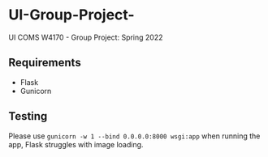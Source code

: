 # UI-Group-Project-
UI COMS W4170 - Group Project: Spring 2022

## Requirements
* Flask
* Gunicorn

## Testing
Please use `gunicorn -w 1 --bind 0.0.0.0:8000 wsgi:app` when running the app, Flask struggles with image loading.
